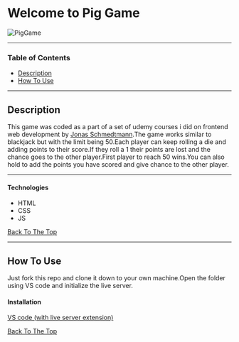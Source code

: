 # Welcome to Pig Game

![PigGame](https://user-images.githubusercontent.com/85004364/125157192-168b6200-e187-11eb-8131-db7099b6f5af.png)

---

### Table of Contents

- [Description](#description)
- [How To Use](#how-to-use)

---

## Description
This game was coded as a part of a set of udemy courses i did on frontend web development by [Jonas Schmedtmann](https://www.udemy.com/user/jonasschmedtmann/).The game works similar to blackjack but with the limit being 50.Each player can keep rolling a die and adding points to their score.If they roll a 1 their points are lost and the chance goes to the other player.First player to reach 50 wins.You can also hold to add the points you have scored and give chance to the other player.

---

#### Technologies

- HTML
- CSS
- JS

[Back To The Top](#welcome-to-pig-game)

---

## How To Use
Just fork this repo and clone it down to your own machine.Open the folder using VS code and initialize the live server.

#### Installation
[VS code (with live server extension)](https://marketplace.visualstudio.com/items?itemName=ritwickdey.LiveServer)

[Back To The Top](#welcome-to-pig-game)
